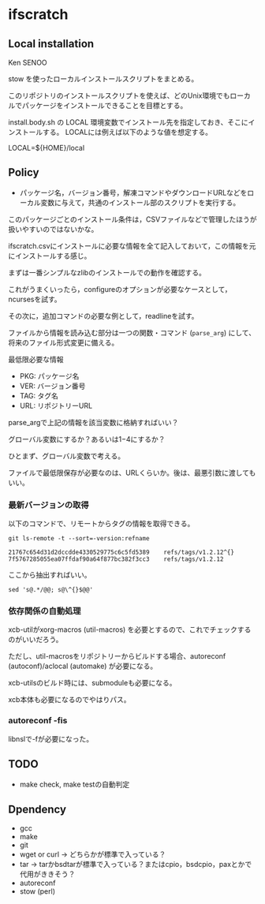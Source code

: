 # ifscratch

## Local installation
Ken SENOO

stow を使ったローカルインストールスクリプトをまとめる。

このリポジトリのインストールスクリプトを使えば、どのUnix環境でもローカルでパッケージをインストールできることを目標とする。

install.body.sh の LOCAL 環境変数でインストール先を指定しておき、そこにインストールする。
LOCALには例えば以下のような値を想定する。

LOCAL=${HOME}/local


## Policy

* パッケージ名，バージョン番号，解凍コマンドやダウンロードURLなどをローカル変数に与えて，共通のインストール部のスクリプトを実行する。

このパッケージごとのインストール条件は，CSVファイルなどで管理したほうが扱いやすいのではないかな。

ifscratch.csvにインストールに必要な情報を全て記入しておいて，この情報を元にインストールする感じ。

まずは一番シンプルなzlibのインストールでの動作を確認する。

これがうまくいったら，configureのオプションが必要なケースとして，ncursesを試す。

その次に，追加コマンドの必要な例として，readlineを試す。

ファイルから情報を読み込む部分は一つの関数・コマンド (`parse_arg`) にして、将来のファイル形式変更に備える。

最低限必要な情報

- PKG: パッケージ名
- VER: バージョン番号
- TAG: タグ名
- URL: リポジトリーURL

parse_argで上記の情報を該当変数に格納すればいい？

グローバル変数にするか？あるいは$1-$4にするか？

ひとまず、グローバル変数で考える。

ファイルで最低限保存が必要なのは、URLくらいか。後は、最悪引数に渡してもいい。

### 最新バージョンの取得
以下のコマンドで、リモートからタグの情報を取得できる。

```
git ls-remote -t --sort=-version:refname
```

```
21767c654d31d2dccdde4330529775c6c5fd5389	refs/tags/v1.2.12^{}
7f5767285055ea07ffdaf90a64f877bc382f3cc3	refs/tags/v1.2.12
```

ここから抽出すればいい。

`sed 's@.*/@@; s@\^{}$@@'`

### 依存関係の自動処理

xcb-utilがxorg-macros (util-macros) を必要とするので、これでチェックするのがいいだろう。

ただし、util-macrosをリポジトリーからビルドする場合、autoreconf (autoconf)/aclocal (automake) が必要になる。

xcb-utilsのビルド時には、submoduleも必要になる。

xcb本体も必要になるのでやはりパス。

### autoreconf -fis
libnslで-fが必要になった。


## TODO
- make check, make testの自動判定

## Dpendency

- gcc
- make
- git
- wget or curl -> どちらかが標準で入っている？
- tar -> tarかbsdtarが標準で入っている？またはcpio，bsdcpio，paxとかで代用がききそう？
- autoreconf
- stow (perl)
